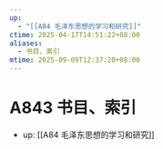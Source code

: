 ```yaml
---
up:
  - "[[A84 毛泽东思想的学习和研究]]"
ctime: 2025-04-17T14:51:22+08:00
aliases:
  - 书目、索引
mtime: 2025-09-09T12:37:20+08:00
---
```


# A843 书目、索引

- up: [[A84 毛泽东思想的学习和研究]]

